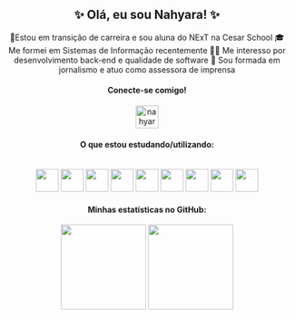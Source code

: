 <div>
  <h2 align="center">✨ Olá, eu sou Nahyara! ✨</h2>
  <p align="center">
  🌱Estou em transição de carreira e sou aluna do NExT na Cesar School 
  🎓 Me formei em Sistemas de Informação recentemente 
  👩‍💻 Me interesso por desenvolvimento back-end e qualidade de software 
  📝 Sou formada em jornalismo e atuo como assessora de imprensa 
  </p>
</div>
<h4 align="center">Conecte-se comigo!</h4>
<p align="center">
  <a href="https://linkedin.com/in/nahyarabs" target="blank"><img align="center" src="https://raw.githubusercontent.com/rahuldkjain/github-profile-readme-generator/master/src/images/icons/Social/linked-in-alt.svg" alt="nahyarabs" height="40" width="40" /></a>
</p>
<h4 align="center">O que estou estudando/utilizando:</h4>
  <p align="center"> 
    <div align="center" valign="top"><br>
  <a href="https://www.java.com/pt-BR/"><img src="https://cdn.jsdelivr.net/gh/devicons/devicon/icons/java/java-original.svg" width="40" height="40"/></a>
  <a href="https://spring.io/"><img src="https://cdn.jsdelivr.net/gh/devicons/devicon/icons/spring/spring-original.svg" width="40" height="40" /></a>
  <a href="https://www.python.org/"><img src="https://www.vectorlogo.zone/logos/python/python-icon.svg" width="40" height="40"/></a>
  <a href="https://www.oracle.com/br/database/technologies/appdev/sql.html"><img src="https://www.vectorlogo.zone/logos/mysql/mysql-icon.svg" width="40" height="40"/></a>
  <a href="https://git-scm.com/"><img src="https://www.vectorlogo.zone/logos/git-scm/git-scm-icon.svg" width="40" height="40"/></a>
  <a href="https://www.selenium.dev/"><img src="https://cdn.jsdelivr.net/gh/devicons/devicon/icons/selenium/selenium-original.svg" width="40" height="40"/></a>
  <a href="https://www.postman.com/"><img src="https://www.vectorlogo.zone/logos/getpostman/getpostman-icon.svg" width="40" height="40"/></a>
  <a href="https://code.visualstudio.com/"><img src="https://cdn.jsdelivr.net/gh/devicons/devicon/icons/visualstudio/visualstudio-plain.svg" width="40" height="40"/></a>
  <a href="https://eclipseide.org/"><img src="https://user-images.githubusercontent.com/11943860/46922575-7017cf80-cfe1-11e8-845a-0cd198fb546c.png" width="40" height="40"/>
    </a>
  </p>
</div>
<h4 align="center">Minhas estatísticas no GitHub:</h4>
<p align="center"> 
  <div align="center">
     <img height="150em" src=http://github-profile-summary-cards.vercel.app/api/cards/most-commit-language?username=nahyarabs&theme=panda&show_icons=true/>
     <img height="150em" src="http://github-profile-summary-cards.vercel.app/api/cards/stats?username=nahyarabs&theme=panda&hide_border=false&&layout=compact"/>
  </a>
</div>


